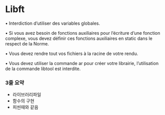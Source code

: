 # Libft

• Interdiction d’utiliser des variables globales.

• Si vous avez besoin de fonctions auxiliaires pour l’écriture d’une fonction complexe, vous devez définir ces fonctions auxiliaires en static dans le respect de la Norme.

• Vous devez rendre tout vos fichiers à la racine de votre rendu.

• Vous devez utiliser la commande ar pour créer votre librairie, l’utilisation de la commande libtool est interdite.


### 3줄 요약

- 라이브러리파일
- 함수의 구현
- 피씬때와 같음

